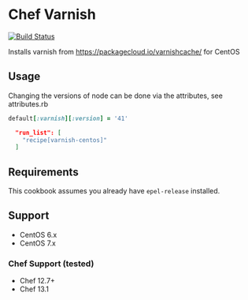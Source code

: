 # Chef Varnish
[![Build Status](https://travis-ci.org/usemarkup/chef-varnish.svg?branch=master)](https://travis-ci.org/usemarkup/chef-varnish)

Installs varnish from https://packagecloud.io/varnishcache/ for CentOS 

## Usage

Changing the versions of node can be done via the attributes, see attributes.rb

```ruby
default[:varnish][:version] = '41'
```

```json
  "run_list": [
    "recipe[varnish-centos]"
  ]
```

## Requirements

This cookbook assumes you already have `epel-release` installed. 

## Support

- CentOS 6.x
- CentOS 7.x

### Chef Support (tested)

- Chef 12.7+
- Chef 13.1
